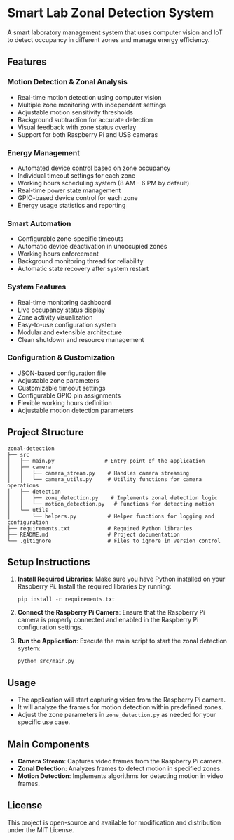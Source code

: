 # Smart Lab Zonal Detection System

A smart laboratory management system that uses computer vision and IoT to detect occupancy in different zones and manage energy efficiency.

## Features

### Motion Detection & Zonal Analysis
- Real-time motion detection using computer vision
- Multiple zone monitoring with independent settings
- Adjustable motion sensitivity thresholds
- Background subtraction for accurate detection
- Visual feedback with zone status overlay
- Support for both Raspberry Pi and USB cameras

### Energy Management
- Automated device control based on zone occupancy
- Individual timeout settings for each zone
- Working hours scheduling system (8 AM - 6 PM by default)
- Real-time power state management
- GPIO-based device control for each zone
- Energy usage statistics and reporting

### Smart Automation
- Configurable zone-specific timeouts
- Automatic device deactivation in unoccupied zones
- Working hours enforcement
- Background monitoring thread for reliability
- Automatic state recovery after system restart

### System Features
- Real-time monitoring dashboard
- Live occupancy status display
- Zone activity visualization
- Easy-to-use configuration system
- Modular and extensible architecture
- Clean shutdown and resource management

### Configuration & Customization
- JSON-based configuration file
- Adjustable zone parameters
- Customizable timeout settings
- Configurable GPIO pin assignments
- Flexible working hours definition
- Adjustable motion detection parameters

## Project Structure

```
zonal-detection
├── src
│   ├── main.py                # Entry point of the application
│   ├── camera
│   │   ├── camera_stream.py    # Handles camera streaming
│   │   └── camera_utils.py     # Utility functions for camera operations
│   ├── detection
│   │   ├── zone_detection.py    # Implements zonal detection logic
│   │   └── motion_detection.py   # Functions for detecting motion
│   └── utils
│       └── helpers.py          # Helper functions for logging and configuration
├── requirements.txt            # Required Python libraries
├── README.md                   # Project documentation
└── .gitignore                  # Files to ignore in version control
```

## Setup Instructions

1. **Install Required Libraries**: Make sure you have Python installed on your Raspberry Pi. Install the required libraries by running:
   ```
   pip install -r requirements.txt
   ```

2. **Connect the Raspberry Pi Camera**: Ensure that the Raspberry Pi camera is properly connected and enabled in the Raspberry Pi configuration settings.

3. **Run the Application**: Execute the main script to start the zonal detection system:
   ```
   python src/main.py
   ```

## Usage

- The application will start capturing video from the Raspberry Pi camera.
- It will analyze the frames for motion detection within predefined zones.
- Adjust the zone parameters in `zone_detection.py` as needed for your specific use case.

## Main Components

- **Camera Stream**: Captures video frames from the Raspberry Pi camera.
- **Zonal Detection**: Analyzes frames to detect motion in specified zones.
- **Motion Detection**: Implements algorithms for detecting motion in video frames.

## License

This project is open-source and available for modification and distribution under the MIT License.